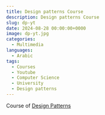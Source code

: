 ```yaml
---
title: Design patterns Course
description: Design patterns Course
slug: dp-yt
date: 2024-08-28 00:00:00+0000
image: dp-yt.jpg
categories:
  - Multimedia
languages:
  - Arabic
tags:
  - Courses
  - Youtube
  - Computer Science
  - University
  - Design patterns
---
```


Course of [Design Patterns](https://www.youtube.com/playlist?list=PL6rWyhpXGJmdir4_wLaZ48AwrgmCq7LsX)

